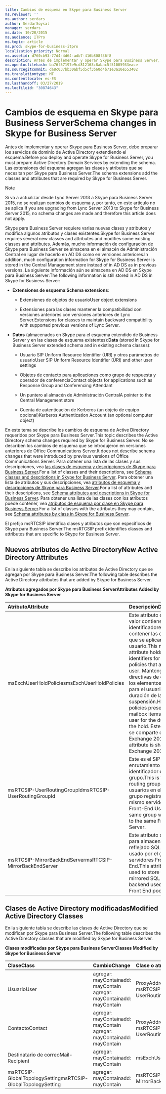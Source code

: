 ```yaml
---
title: Cambios de esquema en Skype para Business Server
ms.reviewer: ''
ms.author: serdars
author: SerdarSoysal
manager: serdars
ms.date: 10/20/2015
ms.audience: ITPro
ms.topic: article
ms.prod: skype-for-business-itpro
localization_priority: Normal
ms.assetid: d760cb93-77d4-4d64-adb7-416b808f36f8
description: Antes de implementar y operar Skype para Business Server, debe preparar los servicios de dominio de Active Directory extendiendo el esquema. Las extensiones del esquema agregan las clases y atributos que se necesitan por Skype para Business Server.
ms.openlocfilehash: ba76f57197e9cd812163c8abac5f51005933eace
ms.sourcegitcommit: da8c037bb30abf5d5cf3b60d4b71e3a10e553402
ms.translationtype: MT
ms.contentlocale: es-ES
ms.lasthandoff: 03/27/2019
ms.locfileid: "30874643"
---
```

# <a name="schema-changes-in-skype-for-business-server"></a><span data-ttu-id="ddb83-104">Cambios de esquema en Skype para Business Server</span><span class="sxs-lookup"><span data-stu-id="ddb83-104">Schema changes in Skype for Business Server</span></span>
 
<span data-ttu-id="ddb83-105">Antes de implementar y operar Skype para Business Server, debe preparar los servicios de dominio de Active Directory extendiendo el esquema.</span><span class="sxs-lookup"><span data-stu-id="ddb83-105">Before you deploy and operate Skype for Business Server, you must prepare Active Directory Domain Services by extending the schema.</span></span> <span data-ttu-id="ddb83-106">Las extensiones del esquema agregan las clases y atributos que se necesitan por Skype para Business Server.</span><span class="sxs-lookup"><span data-stu-id="ddb83-106">The schema extensions add the classes and attributes that are required by Skype for Business Server.</span></span>

> [!NOTE]
> <span data-ttu-id="ddb83-107">Si va a actualizar desde Lync Server 2013 a Skype para Business Server 2015, no se realizan cambios de esquema y, por tanto, en este artículo no se aplica.</span><span class="sxs-lookup"><span data-stu-id="ddb83-107">If you are upgrading from Lync Server 2013 to Skype for Business Server 2015, no schema changes are made and therefore this article does not apply.</span></span>
  
<span data-ttu-id="ddb83-108">Skype para Business Server requiere varias nuevas clases y atributos y modifica algunos atributos y clases existentes.</span><span class="sxs-lookup"><span data-stu-id="ddb83-108">Skype for Business Server requires several new classes and attributes and modifies some existing classes and attributes.</span></span> <span data-ttu-id="ddb83-109">Además, mucho información de configuración de Skype para Business Server se almacena en el almacén de Administración Central en lugar de hacerlo en AD DS como en versiones anteriores.</span><span class="sxs-lookup"><span data-stu-id="ddb83-109">In addition, much configuration information for Skype for Business Server is stored in the Central Management store instead of in AD DS as in previous versions.</span></span> <span data-ttu-id="ddb83-110">La siguiente información aún se almacena en AD DS en Skype para Business Server:</span><span class="sxs-lookup"><span data-stu-id="ddb83-110">The following information is still stored in AD DS in Skype for Business Server:</span></span>
  
- <span data-ttu-id="ddb83-111">**Extensiones de esquema**:</span><span class="sxs-lookup"><span data-stu-id="ddb83-111">**Schema extensions**:</span></span>
    
  - <span data-ttu-id="ddb83-112">Extensiones de objetos de usuario</span><span class="sxs-lookup"><span data-stu-id="ddb83-112">User object extensions</span></span>
    
  - <span data-ttu-id="ddb83-113">Extensiones para las clases mantener la compatibilidad con versiones anteriores con versiones anteriores de Lync Server.</span><span class="sxs-lookup"><span data-stu-id="ddb83-113">Extensions for classes to maintain backward compatibility with supported previous versions of Lync Server.</span></span>
    
- <span data-ttu-id="ddb83-114">**Datos** (almacenados en Skype para el esquema extendido de Business Server y en las clases de esquema existentes):</span><span class="sxs-lookup"><span data-stu-id="ddb83-114">**Data** (stored in Skype for Business Server extended schema and in existing schema classes):</span></span>
    
  - <span data-ttu-id="ddb83-115">Usuario SIP Uniform Resource Identifier (URI) y otros parámetros de usuario</span><span class="sxs-lookup"><span data-stu-id="ddb83-115">User SIP Uniform Resource Identifier (URI) and other user settings</span></span>
    
  - <span data-ttu-id="ddb83-116">Objetos de contacto para aplicaciones como grupo de respuesta y operador de conferencia</span><span class="sxs-lookup"><span data-stu-id="ddb83-116">Contact objects for applications such as Response Group and Conferencing Attendant</span></span>
    
  - <span data-ttu-id="ddb83-117">Un puntero al almacén de Administración Central</span><span class="sxs-lookup"><span data-stu-id="ddb83-117">A pointer to the Central Management store</span></span>
    
  - <span data-ttu-id="ddb83-118">Cuenta de autenticación de Kerberos (un objeto de equipo opcional)</span><span class="sxs-lookup"><span data-stu-id="ddb83-118">Kerberos Authentication Account (an optional computer object)</span></span>
    
<span data-ttu-id="ddb83-119">En este tema se describe los cambios de esquema de Active Directory requeridos por Skype para Business Server.</span><span class="sxs-lookup"><span data-stu-id="ddb83-119">This topic describes the Active Directory schema changes required by Skype for Business Server.</span></span> <span data-ttu-id="ddb83-120">No se describen los cambios de esquema que se introdujeron en versiones anteriores de Office Communications Server.</span><span class="sxs-lookup"><span data-stu-id="ddb83-120">It does not describe schema changes that were introduced by previous versions of Office Communications Server.</span></span> <span data-ttu-id="ddb83-121">Para obtener una lista de las clases y sus descripciones, vea [las clases de esquema y descripciones de Skype para Business Server](schema-classes-and-descriptions.md).</span><span class="sxs-lookup"><span data-stu-id="ddb83-121">For a list of classes and their descriptions, see [Schema classes and descriptions in Skype for Business Server](schema-classes-and-descriptions.md).</span></span> <span data-ttu-id="ddb83-122">Para obtener una lista de atributos y sus descripciones, vea [atributos de esquema y descripciones de Skype para Business Server](schema-attributes-and-descriptions.md).</span><span class="sxs-lookup"><span data-stu-id="ddb83-122">For a list of attributes and their descriptions, see [Schema attributes and descriptions in Skype for Business Server](schema-attributes-and-descriptions.md).</span></span> <span data-ttu-id="ddb83-123">Para obtener una lista de las clases con los atributos puede contener, vea [atributos de esquema por clase en Skype para Business Server](schema-attributes-by-class.md).</span><span class="sxs-lookup"><span data-stu-id="ddb83-123">For a list of classes with the attributes they may contain, see [Schema attributes by class in Skype for Business Server](schema-attributes-by-class.md).</span></span>
  
<span data-ttu-id="ddb83-124">El prefijo msRTCSIP identifica clases y atributos que son específicos de Skype para Business Server.</span><span class="sxs-lookup"><span data-stu-id="ddb83-124">The msRTCSIP prefix identifies classes and attributes that are specific to Skype for Business Server.</span></span>
  
## <a name="new-active-directory-attributes"></a><span data-ttu-id="ddb83-125">Nuevos atributos de Active Directory</span><span class="sxs-lookup"><span data-stu-id="ddb83-125">New Active Directory Attributes</span></span>

<span data-ttu-id="ddb83-126">En la siguiente tabla se describe los atributos de Active Directory que se agregan por Skype para Business Server.</span><span class="sxs-lookup"><span data-stu-id="ddb83-126">The following table describes the Active Directory attributes that are added by Skype for Business Server.</span></span>
  
<span data-ttu-id="ddb83-127">**Atributos agregados por Skype para Business Server**</span><span class="sxs-lookup"><span data-stu-id="ddb83-127">**Attributes Added by Skype for Business Server**</span></span>

|<span data-ttu-id="ddb83-128">**Atributo**</span><span class="sxs-lookup"><span data-stu-id="ddb83-128">**Attribute**</span></span>|<span data-ttu-id="ddb83-129">**Descripción**</span><span class="sxs-lookup"><span data-stu-id="ddb83-129">**Description**</span></span>|
|:-----|:-----|
|<span data-ttu-id="ddb83-130">msExchUserHoldPolicies</span><span class="sxs-lookup"><span data-stu-id="ddb83-130">msExchUserHoldPolicies</span></span>  <br/> |<span data-ttu-id="ddb83-131">Este atributo de varios valor contiene los identificadores para contener las directivas que se aplican al usuario.</span><span class="sxs-lookup"><span data-stu-id="ddb83-131">This multi-value attribute holds identifiers for hold policies that apply to the user.</span></span> <span data-ttu-id="ddb83-132">Mantenga las directivas de conservar los elementos del buzón para el usuario para la duración de la suspensión.</span><span class="sxs-lookup"><span data-stu-id="ddb83-132">Hold policies preserve mailbox items for the user for the duration of the hold.</span></span> <span data-ttu-id="ddb83-133">Este atributo se comparte con Exchange 2013.</span><span class="sxs-lookup"><span data-stu-id="ddb83-133">This attribute is shared with Exchange 2013.</span></span>  <br/> |
|<span data-ttu-id="ddb83-134">msRTCSIP-UserRoutingGroupId</span><span class="sxs-lookup"><span data-stu-id="ddb83-134">msRTCSIP-UserRoutingGroupId</span></span>  <br/> |<span data-ttu-id="ddb83-135">Este es el SIP enrutamiento de identificador de grupo.</span><span class="sxs-lookup"><span data-stu-id="ddb83-135">This is the SIP routing group ID.</span></span> <span data-ttu-id="ddb83-136">Los usuarios en el mismo grupo registrará en el mismo servidor de Front-End.</span><span class="sxs-lookup"><span data-stu-id="ddb83-136">Users in the same group will register to the same Front End Server.</span></span>  <br/> |
|<span data-ttu-id="ddb83-137">msRTCSIP-MirrorBackEndServer</span><span class="sxs-lookup"><span data-stu-id="ddb83-137">msRTCSIP-MirrorBackEndServer</span></span>  <br/> |<span data-ttu-id="ddb83-138">Este atributo se usa para almacenar el reflejado SQL Server usado por el grupo de servidores Front-End.</span><span class="sxs-lookup"><span data-stu-id="ddb83-138">This attribute is used to store the mirrored SQL Server backend used by the Front End pool.</span></span>  <br/> |
   
## <a name="modified-active-directory-classes"></a><span data-ttu-id="ddb83-139">Clases de Active Directory modificadas</span><span class="sxs-lookup"><span data-stu-id="ddb83-139">Modified Active Directory Classes</span></span>

<span data-ttu-id="ddb83-140">En la siguiente tabla se describe las clases de Active Directory que se modifican por Skype para Business Server.</span><span class="sxs-lookup"><span data-stu-id="ddb83-140">The following table describes the Active Directory classes that are modified by Skype for Business Server.</span></span>
  
<span data-ttu-id="ddb83-141">**Clases modificadas por Skype para Business Server**</span><span class="sxs-lookup"><span data-stu-id="ddb83-141">**Classes Modified by Skype for Business Server**</span></span>

|<span data-ttu-id="ddb83-142">**Clase**</span><span class="sxs-lookup"><span data-stu-id="ddb83-142">**Class**</span></span>|<span data-ttu-id="ddb83-143">**Cambio**</span><span class="sxs-lookup"><span data-stu-id="ddb83-143">**Change**</span></span>|<span data-ttu-id="ddb83-144">**Clase o atributo**</span><span class="sxs-lookup"><span data-stu-id="ddb83-144">**Class or Attribute**</span></span>|
|:-----|:-----|:-----|
|<span data-ttu-id="ddb83-145">Usuario</span><span class="sxs-lookup"><span data-stu-id="ddb83-145">User</span></span>  <br/> |<span data-ttu-id="ddb83-146">agregar: mayContain</span><span class="sxs-lookup"><span data-stu-id="ddb83-146">add: mayContain</span></span>  <br/> <span data-ttu-id="ddb83-147">agregar: mayContain</span><span class="sxs-lookup"><span data-stu-id="ddb83-147">add: mayContain</span></span>  <br/> |<span data-ttu-id="ddb83-148">ProxyAddresses</span><span class="sxs-lookup"><span data-stu-id="ddb83-148">ProxyAddresses</span></span>  <br/> <span data-ttu-id="ddb83-149">msRTCSIP-UserRoutingGroupId</span><span class="sxs-lookup"><span data-stu-id="ddb83-149">msRTCSIP-UserRoutingGroupId</span></span>  <br/> |
|<span data-ttu-id="ddb83-150">Contacto</span><span class="sxs-lookup"><span data-stu-id="ddb83-150">Contact</span></span>  <br/> |<span data-ttu-id="ddb83-151">agregar: mayContain</span><span class="sxs-lookup"><span data-stu-id="ddb83-151">add: mayContain</span></span>  <br/> <span data-ttu-id="ddb83-152">agregar: mayContain</span><span class="sxs-lookup"><span data-stu-id="ddb83-152">add: mayContain</span></span>  <br/> |<span data-ttu-id="ddb83-153">ProxyAddresses</span><span class="sxs-lookup"><span data-stu-id="ddb83-153">ProxyAddresses</span></span>  <br/> <span data-ttu-id="ddb83-154">msRTCSIP-UserRoutingGroupId</span><span class="sxs-lookup"><span data-stu-id="ddb83-154">msRTCSIP-UserRoutingGroupId</span></span>  <br/> |
|<span data-ttu-id="ddb83-155">Destinatario de correo</span><span class="sxs-lookup"><span data-stu-id="ddb83-155">Mail-Recipient</span></span>  <br/> |<span data-ttu-id="ddb83-156">agregar: mayContain</span><span class="sxs-lookup"><span data-stu-id="ddb83-156">add: mayContain</span></span>  <br/> |<span data-ttu-id="ddb83-157">msExchUserHoldPolicies</span><span class="sxs-lookup"><span data-stu-id="ddb83-157">msExchUserHoldPolicies</span></span>  <br/> |
|<span data-ttu-id="ddb83-158">msRTCSIP-GlobalTopologySetting</span><span class="sxs-lookup"><span data-stu-id="ddb83-158">msRTCSIP-GlobalTopologySetting</span></span>  <br/> |<span data-ttu-id="ddb83-159">agregar: mayContain</span><span class="sxs-lookup"><span data-stu-id="ddb83-159">add: mayContain</span></span>  <br/> |<span data-ttu-id="ddb83-160">msRTCSIP-MirrorBackEndServer</span><span class="sxs-lookup"><span data-stu-id="ddb83-160">msRTCSIP-MirrorBackEndServer</span></span>  <br/> |
   

